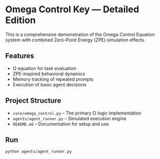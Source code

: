 # Omega Control Key — Detailed Edition

This is a comprehensive demonstration of the Omega Control Equation system with combined Zero-Point Energy (ZPE) simulation effects.

## Features

- Ω equation for task evaluation
- ZPE-inspired behavioral dynamics
- Memory tracking of repeated prompts
- Execution of basic agent decisions

## Project Structure

- `core/omega_control.py` – The primary Ω logic implementation
- `agents/agent_runner.py` – Simulated execution engine
- `README.md` – Documentation for setup and use

## Run

```bash
python agents/agent_runner.py
```
